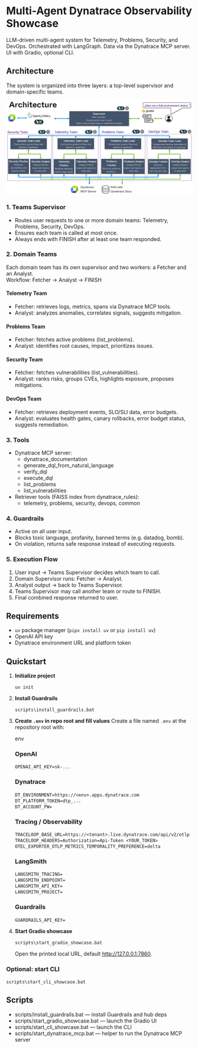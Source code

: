 # Multi-Agent Dynatrace Observability Showcase

LLM-driven multi-agent system for Telemetry, Problems, Security, and DevOps. Orchestrated with LangGraph. Data via the Dynatrace MCP server. UI with Gradio, optional CLI.


## Architecture

The system is organized into three layers: a top-level supervisor and domain-specific teams.

![Architecture](https://github.com/nerovalerius/multi-agent-showcase/blob/main/imgs/architecture.jpg?raw=true)

### 1. Teams Supervisor
- Routes user requests to one or more domain teams: Telemetry, Problems, Security, DevOps.
- Ensures each team is called at most once.
- Always ends with FINISH after at least one team responded.

### 2. Domain Teams
Each domain team has its own supervisor and two workers: a Fetcher and an Analyst.  
Workflow: Fetcher → Analyst → FINISH

#### Telemetry Team
- Fetcher: retrieves logs, metrics, spans via Dynatrace MCP tools.
- Analyst: analyzes anomalies, correlates signals, suggests mitigation.

#### Problems Team
- Fetcher: fetches active problems (list_problems).
- Analyst: identifies root causes, impact, prioritizes issues.

#### Security Team
- Fetcher: fetches vulnerabilities (list_vulnerabilities).
- Analyst: ranks risks, groups CVEs, highlights exposure, proposes mitigations.

#### DevOps Team
- Fetcher: retrieves deployment events, SLO/SLI data, error budgets.
- Analyst: evaluates health gates, canary rollbacks, error budget status, suggests remediation.

### 3. Tools
- Dynatrace MCP server:
  - dynatrace_documentation
  - generate_dql_from_natural_language
  - verify_dql
  - execute_dql
  - list_problems
  - list_vulnerabilities
- Retriever tools (FAISS index from dynatrace_rules):
  - telemetry, problems, security, devops, common

### 4. Guardrails
- Active on all user input.
- Blocks toxic language, profanity, banned terms (e.g. datadog, bomb).
- On violation, returns safe response instead of executing requests.

### 5. Execution Flow
1. User input → Teams Supervisor decides which team to call.
2. Domain Supervisor runs: Fetcher → Analyst.
3. Analyst output → back to Teams Supervisor.
4. Teams Supervisor may call another team or route to FINISH.
5. Final combined response returned to user.

## Requirements
- `uv` package manager (`pipx install uv` or `pip install uv`)
- OpenAI API key
- Dynatrace environment URL and platform token

## Quickstart

1. **Initialize project**
   ```
   uv init
   ```

3. **Install Guardrails**
   ```
   scripts\install_guardrails.bat
   ```
   

5. **Create `.env` in repo root and fill values**
   Create a file named `.env` at the repository root with:

   env
   ### OpenAI
   ```
   OPENAI_API_KEY=sk-...
   ```
   ### Dynatrace
   ```
   DT_ENVIRONMENT=https://<env>.apps.dynatrace.com
   DT_PLATFORM_TOKEN=dtp_...
   DT_ACCOUNT_PW=
   ```

   ### Tracing / Observability
   ```
   TRACELOOP_BASE_URL=https://<tenant>.live.dynatrace.com/api/v2/otlp
   TRACELOOP_HEADERS=Authorization=Api-Token <YOUR_TOKEN>
   OTEL_EXPORTER_OTLP_METRICS_TEMPORALITY_PREFERENCE=delta
   ```

   ### LangSmith
   ```
   LANGSMITH_TRACING=
   LANGSMITH_ENDPOINT=
   LANGSMITH_API_KEY=
   LANGSMITH_PROJECT=
   ```

   ### Guardrails
   ```
   GUARDRAILS_API_KEY=
   ```

7. **Start Gradio showcase**
   ```
   scripts\start_gradio_showcase.bat
   ```
   
   Open the printed local URL, default http://127.0.0.1:7860.

### Optional: start CLI
```
scripts\start_cli_showcase.bat
```

## Scripts
- scripts/install_guardrails.bat — install Guardrails and hub deps
- scripts/start_gradio_showcase.bat — launch the Gradio UI
- scripts/start_cli_showcase.bat — launch the CLI
- scripts/start_dynatrace_mcp.bat — helper to run the Dynatrace MCP server
